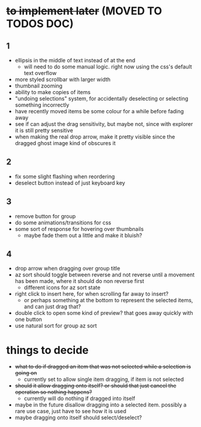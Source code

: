 # ~~to implement later~~ (MOVED TO TODOS DOC)
## 1
- ellipsis in the middle of text instead of at the end
    - will need to do some manual logic. right now using the css's default text overflow
- more styled scrollbar with larger width
- thumbnail zooming
- ability to make copies of items
- "undoing selections" system, for accidentally deselecting or selecting something incorrectly
- have recently moved items be some colour for a while before fading away
- see if can adjust the drag sensitivity, but maybe not, since with explorer it is still pretty sensitive
- when making the real drop arrow, make it pretty visible since the dragged ghost image kind of obscures it

## 2
- fix some slight flashing when reordering
- deselect button instead of just keyboard key

## 3
- remove button for group
- do some animations/transitions for css
- some sort of response for hovering over thumbnails
    - maybe fade them out a little and make it bluish?

## 4
- drop arrow when dragging over group title
- az sort should toggle between reverse and not reverse until a movement has been made, where it should do non reverse first
    - different icons for az sort state
- right click to insert here, for when scrolling far away to insert?
    - or perhaps something at the bottom to represent the selected items, and can just drag that?
- double click to open some kind of preview? that goes away quickly with one button
- use natural sort for group az sort

# things to decide
- ~~what to do if dragged an item that was not selected while a selection is going on~~
    - currently set to allow single item dragging, if item is not selected
- ~~should it allow dragging onto itself? or should that just cancel the operation so nothing happens?~~
    - currently will do nothing if dragged into itself
- maybe in the future disallow dragging into a selected item. possibly a rare use case, just have to see how it is used
- maybe dragging onto itself should select/deselect?